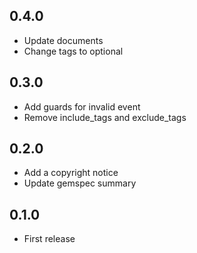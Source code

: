## 0.4.0
  - Update documents
  - Change tags to optional

## 0.3.0
  - Add guards for invalid event
  - Remove include_tags and exclude_tags

## 0.2.0
  - Add a copyright notice
  - Update gemspec summary

## 0.1.0
  - First release

